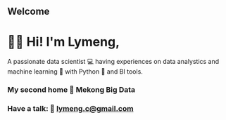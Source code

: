 ## Welcome

# 👋🏼 Hi! I'm Lymeng,
A passionate data scientist 💻 having experiences on data analystics and machine learning 🤖 with Python 🐍 and BI tools.


### My second home 🏡 Mekong Big Data 
### Have a talk: 💌 lymeng.c@gmail.com
